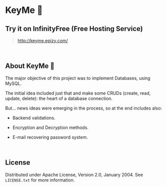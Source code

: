 # KeyMe 🔐

## Try it on InfinityFree (Free Hosting Service)

> http://keyme.epizy.com/

<br>



## About KeyMe 🔐

The major objective of this project was to implement Databases, using MySQL.

The initial idea included just that and make some CRUDs (create, read, update, delete): the heart of a database connection.

But... news ideas were emerging in the process, so at the end includes also:

- Backend validations.

- Encryption and Decryption methods.

- E-mail recovering password system.

<br>



## License

Distributed under Apache License, Version 2.0, January 2004. See `LICENSE.txt` for more information.
